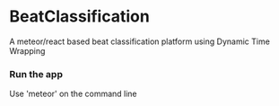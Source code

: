 # BeatClassification
A meteor/react based beat classification platform using Dynamic Time Wrapping

### Run the app
Use 'meteor' on the command line
